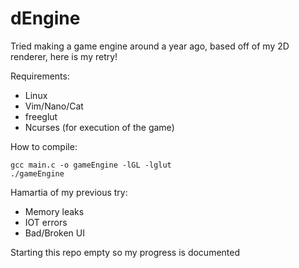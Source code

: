# dEngine
Tried making a game engine around a year ago, based off of my 2D renderer, here is my retry!

Requirements:

* Linux
* Vim/Nano/Cat
* freeglut
* Ncurses (for execution of the game)

How to compile:

    gcc main.c -o gameEngine -lGL -lglut
    ./gameEngine

Hamartia of my previous try:

* Memory leaks
* IOT errors
* Bad/Broken UI
  
Starting this repo empty so my progress is documented
